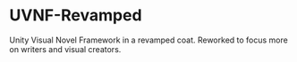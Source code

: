 # UVNF-Revamped
Unity Visual Novel Framework in a revamped coat. Reworked to focus more on writers and visual creators.
